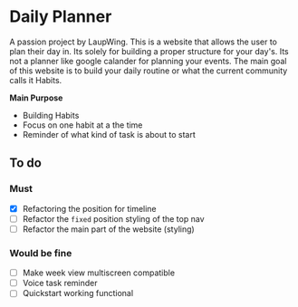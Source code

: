 # Daily Planner
A passion project by LaupWing. This is a website that allows the user to plan their day in. Its solely for building a proper structure for your day's. Its not a planner like google calander for planning your events. The  main goal of this website is to build your daily routine or what the current community calls it Habits.

**Main Purpose**
*   Building Habits
*   Focus on one habit at a the time
*   Reminder of what kind of task is about to start



## To do 
### Must
- [x]  Refactoring the position for timeline
- [ ]  Refactor the `fixed` position styling of the top nav
- [ ]  Refactor the main part of the website (styling)

### Would be fine
- [ ]  Make week view multiscreen compatible
- [ ]  Voice task reminder
- [ ]  Quickstart working functional
